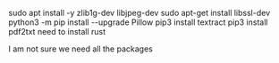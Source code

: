  sudo apt install -y zlib1g-dev libjpeg-dev
 sudo apt-get install libssl-dev
  python3 -m pip install --upgrade Pillow
  pip3 install textract
  pip3 install pdf2txt
  need to install rust

  I am not sure we need all the packages